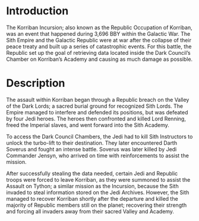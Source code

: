 # Introduction

The Korriban Incursion; also known as the Republic Occupation of Korriban, was an event that happened during 3,696 BBY within the Galactic War.
The Sith Empire and the Galactic Republic were at war after the collapse of their peace treaty and built up a series of catastrophic events.
For this battle, the Republic set up the goal of retrieving data located inside the Dark Council’s Chamber on Korriban’s Academy and causing as much damage as possible.

# Description

The assault within Korriban began through a Republic breach on the Valley of the Dark Lords; a sacred burial ground for recognized Sith Lords.
The Empire managed to interfere and defended its positions, but was defeated by four Jedi heroes.
The heroes then confronted and killed Lord Renning, freed the Imperial slaves, and went forward into the Sith Academy.

To access the Dark Council Chambers, the Jedi had to kill Sith Instructors to unlock the turbo-lift to their destination.
They later encountered Darth Soverus and fought an intense battle.
Soverus was later killed by Jedi Commander Jensyn, who arrived on time with reinforcements to assist the mission.

After successfully stealing the data needed, certain Jedi and Republic troops were forced to leave Korriban, as they were summoned to assist the Assault on Tython; a similar mission as the Incursion, because the Sith invaded to steal information stored on the Jedi Archives.
However, the Sith managed to recover Korriban shortly after the departure and killed the majority of Republic members still on the planet; recovering their strength and forcing all invaders away from their sacred Valley and Academy.
